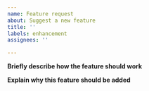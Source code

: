 ```yaml
---
name: Feature request
about: Suggest a new feature
title: ''
labels: enhancement
assignees: ''

---
```


<!-- Before you suggest a feature, please consider whether your idea would benefit
a generic user and whether it fits Tiling Assistant's intended workflow. A suggestion
that depends on a very specific setup or one that completely changes Tiling Assistant's
behavior is very unlikely to be implemented. Please explain your rationale below. -->

**Briefly describe how the feature should work**



**Explain why this feature should be added**


